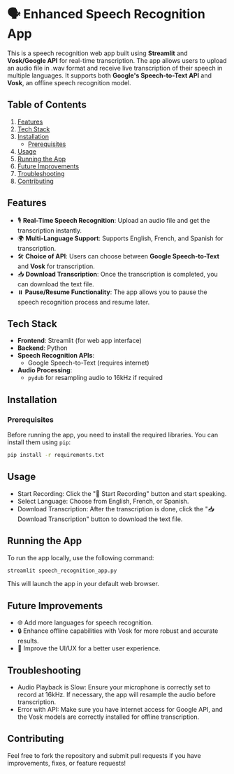 # 🗣️ Enhanced Speech Recognition App

This is a speech recognition web app built using **Streamlit** and **Vosk/Google API** for real-time transcription. The app allows users to upload an audio file in .wav format and receive live transcription of their speech in multiple languages. It supports both **Google's Speech-to-Text API** and **Vosk**, an offline speech recognition model.

## Table of Contents
1. [Features](#features)
2. [Tech Stack](#tech-stack)
3. [Installation](#installation)
    - [Prerequisites](#prerequisites)
4. [Usage](#usage)
5. [Running the App](#running-the-app)
6. [Future Improvements](#future-improvements)
7. [Troubleshooting](#troubleshooting)
8. [Contributing](#contributing)

## Features
- 🎙️ **Real-Time Speech Recognition**: Upload an audio file and get the transcription instantly.
- 🌍 **Multi-Language Support**: Supports English, French, and Spanish for transcription.
- 🛠️ **Choice of API**: Users can choose between **Google Speech-to-Text** and **Vosk** for transcription.
- 📥 **Download Transcription**: Once the transcription is completed, you can download the text file.
- ⏸️ **Pause/Resume Functionality**: The app allows you to pause the speech recognition process and resume later.

## Tech Stack
- **Frontend**: Streamlit (for web app interface)
- **Backend**: Python
- **Speech Recognition APIs**: 
  - Google Speech-to-Text (requires internet)
- **Audio Processing**: 
  - `pydub` for resampling audio to 16kHz if required


## Installation

### Prerequisites
Before running the app, you need to install the required libraries. You can install them using `pip`:

```bash
pip install -r requirements.txt
```

## Usage
- Start Recording: Click the "🎤 Start Recording" button and start speaking.
- Select Language: Choose from English, French, or Spanish.
- Download Transcription: After the transcription is done, click the "📥 Download Transcription" button to download the text file.

## Running the App
To run the app locally, use the following command:
```bash
streamlit speech_recognition_app.py
```
This will launch the app in your default web browser.

## Future Improvements
- 🌐 Add more languages for speech recognition.
- 🔒 Enhance offline capabilities with Vosk for more robust and accurate results.
- 🎨 Improve the UI/UX for a better user experience.

## Troubleshooting
- Audio Playback is Slow: Ensure your microphone is correctly set to record at 16kHz. If necessary, the app will resample the audio before transcription.
- Error with API: Make sure you have internet access for Google API, and the Vosk models are correctly installed for offline transcription.

## Contributing
Feel free to fork the repository and submit pull requests if you have improvements, fixes, or feature requests!





